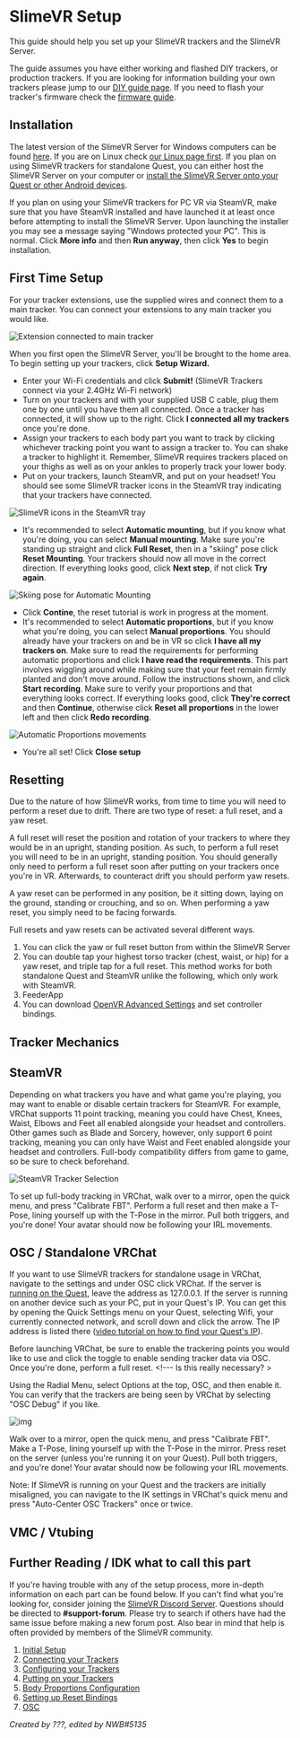 # SlimeVR Setup

This guide should help you set up your SlimeVR trackers and the SlimeVR Server.

The guide assumes you have either working and flashed DIY trackers, or production trackers. If you are looking for information building your own trackers please jump to our [DIY guide page](../diy/index.html). If you need to flash your tracker's firmware check the [firmware guide](../firmware/index.html).

## Installation

The latest version of the SlimeVR Server for Windows computers can be found [here](https://slimevr.dev/download). If you are on Linux check [our Linux page first](../tools/linux-installation.html). If you plan on using SlimeVR trackers for standalone Quest, you can either host the SlimeVR Server on your computer or [install the SlimeVR Server onto your Quest or other Android devices](https://docs.slimevr.dev/tools/termux-installation.html).

If you plan on using your SlimeVR trackers for PC VR via SteamVR, make sure that you have SteamVR installed and have launched it at least once before attempting to install the SlimeVR Server. Upon launching the installer you may see a message saying "Windows protected your PC". This is normal. Click **More info** and then **Run anyway**, then click **Yes** to begin installation.

## First Time Setup

For your tracker extensions, use the supplied wires and connect them to a main tracker. You can connect your extensions to any main tracker you would like.

![Extension connected to main tracker](../assets/img/PLACEHOLDER.png)

When you first open the SlimeVR Server, you'll be brought to the home area. To begin setting up your trackers, click **Setup Wizard.**
- Enter your Wi-Fi credentials and click **Submit!** (SlimeVR Trackers connect via your 2.4GHz Wi-Fi network)
- Turn on your trackers and with your supplied USB C cable, plug them one by one until you have them all connected. Once a tracker has connected, it will show up to the right. Click **I connected all my trackers** once you're done.
- Assign your trackers to each body part you want to track by clicking whichever tracking point you want to assign a tracker to. You can shake a tracker to highlight it. Remember, SlimeVR requires trackers placed on your thighs as well as on your ankles to properly track your lower body.
- Put on your trackers, launch SteamVR, and put on your headset! You should see some SlimeVR tracker icons in the SteamVR tray indicating that your trackers have connected. <!--- Expects SteamVR. OSC, and VMC should also be mentioned? -->

![SlimeVR icons in the SteamVR tray](../assets/img/PLACEHOLDER.png)

- It's recommended to select **Automatic mounting**, but if you know what you're doing, you can select **Manual mounting**. Make sure you're standing up straight and click **Full Reset**, then in a "skiing" pose click **Reset Mounting**. Your trackers should now all move in the correct direction. If everything looks good, click **Next step**, if not click **Try again**.

![Skiing pose for Automatic Mounting](../assets/img/PLACEHOLDER.png)

- Click **Contine**, the reset tutorial is work in progress at the moment.
- It's recommended to select **Automatic proportions**, but if you know what you're doing, you can select **Manual proportions**. You should already have your trackers on and be in VR so click **I have all my trackers on**. Make sure to read the requirements for performing automatic proportions and click **I have read the requirements**. This part involves wiggling around while making sure that your feet remain firmly planted and don't move around. Follow the instructions shown, and click **Start recording**. Make sure to verify your proportions and that everything looks correct. If everything looks good, click **They're correct** and then **Continue**, otherwise click **Reset all proportions** in the lower left and then click **Redo recording**.

![Automatic Proportions movements](../assets/img/PLACEHOLDER.gif) <!--- Video of some kind here -->

- You're all set! Click **Close setup**

## Resetting

Due to the nature of how SlimeVR works, from time to time you will need to perform a reset due to drift. There are two type of reset: a full reset, and a yaw reset.

A full reset will reset the position and rotation of your trackers to where they would be in an upright, standing position. As such, to perform a full reset you will need to be in an upright, standing position. You should generally only need to perform a full reset soon after putting on your trackers once you're in VR. Afterwards, to counteract drift you should perform yaw resets.

A yaw reset can be performed in any position, be it sitting down, laying on the ground, standing or crouching, and so on. When performing a yaw reset, you simply need to be facing forwards.

Full resets and yaw resets can be activated several different ways.
1. You can click the yaw or full reset button from within the SlimeVR Server
2. You can double tap your highest torso tracker (chest, waist, or hip) for a yaw reset, and triple tap for a full reset. This method works for both standalone Quest and SteamVR unlike the following, which only work with SteamVR.
3. FeederApp
4. You can download [OpenVR Advanced Settings](https://store.steampowered.com/app/1009850/OVR_Advanced_Settings/) and set controller bindings.

<!--- Video here -->

## Tracker Mechanics

<!--- Kinda Advanced. Maybe last before Warranty section? Describe tracker filtering (include three-way GIF showing difference between no filtering, smoothing, and prediction), drift compensation, skating correction, floor clip, etc. -->

## SteamVR

Depending on what trackers you have and what game you're playing, you may want to enable or disable certain trackers for SteamVR. For example, VRChat supports 11 point tracking, meaning you could have Chest, Knees, Waist, Elbows and Feet all enabled alongside your headset and controllers. Other games such as Blade and Sorcery, however, only support 6 point tracking, meaning you can only have Waist and Feet enabled alongside your headset and controllers. Full-body compatibility differs from game to game, so be sure to check beforehand.

![SteamVR Tracker Selection](../assets/img/PLACEHOLDER.png)

To set up full-body tracking in VRChat, walk over to a mirror, open the quick menu, and press "Calibrate FBT". Perform a full reset and then make a T-Pose, lining yourself up with the T-Pose in the mirror. Pull both triggers, and you're done! Your avatar should now be following your IRL movements.

## OSC / Standalone VRChat

If you want to use SlimeVR trackers for standalone usage in VRChat, navigate to the settings and under OSC click VRChat. If the server is [running on the Quest](../tools/termux-installation.md), leave the address as 127.0.0.1. If the server is running on another device such as your PC, put in your Quest's IP. You can get this by opening the Quick Settings menu on your Quest, selecting Wifi, your currently connected network, and scroll down and click the arrow. The IP address is listed there ([video tutorial on how to find your Quest's IP](https://www.youtube.com/watch?v=gL1vgWubcJw)). <!--- Is a video tutorial necessary? -->

Before launching VRChat, be sure to enable the trackering points you would like to use and click the toggle to enable sending tracker data via OSC. Once you're done, perform a full reset. <!--- Is this really necessary? >

Using the Radial Menu, select Options at the top, OSC, and then enable it.
You can verify that the trackers are being seen by VRChat by selecting "OSC Debug" if you like.

![img](https://user-images.githubusercontent.com/737888/154179201-ec413948-7013-494a-81fb-4b5e1129cf5f.jpg)

Walk over to a mirror, open the quick menu, and press "Calibrate FBT". Make a T-Pose, lining yourself up with the T-Pose in the mirror. Press reset on the server (unless you're running it on your Quest). Pull both triggers, and you're done! Your avatar should now be following your IRL movements.

Note: If SlimeVR is running on your Quest and the trackers are initially misaligned, you can navigate to the IK settings in VRChat's quick menu and press "Auto-Center OSC Trackers" once or twice.

## VMC / Vtubing

<!--- I know nothing about VMC and Vtubing>

## Warranty Info

<!--- Eiren fill this part in!!! -->

## Further Reading / IDK what to call this part

If you're having trouble with any of the setup process, more in-depth information on each part can be found below. If you can't find what you're looking for, consider joining the [SlimeVR Discord Server](https://discord.gg/SlimeVR). Questions should be directed to **#support-forum**. Please try to search if others have had the same issue before making a new forum post. Also bear in mind that help is often provided by members of the SlimeVR community.

<!--- Leave in?: "Be sure to check **#helpful-information** under **Support** first to decide where to post." -->

1. [Initial Setup](initial-setup.md)
2. [Connecting your Trackers](connecting-trackers.md)
3. [Configuring your Trackers](configuring-trackers.md)
4. [Putting on your Trackers](putting-on-trackers.md)
5. [Body Proportions Configuration](body-config.md)
6. [Setting up Reset Bindings](setting-reset-bindings.md)
7. [OSC](osc-information.md)

_Created by ???, edited by NWB#5135_
